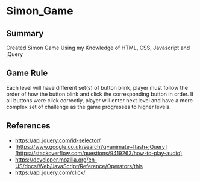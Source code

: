 # Simon_Game

## Summary

Created Simon Game Using my Knowledge of HTML, CSS, Javascript and jQuery

## Game Rule

Each level will have different set(s) of button blink, player must follow the order of how the button blink and click the corresponding button in order. If all buttons were click correctly, player will enter next level and have a more complex set of challenge as the game progresses to higher levels.

## References

- https://api.jquery.com/id-selector/
- [https://www.google.co.uk/search?q=animate+flash+jQuery](https://stackoverflow.com/questions/9419263/how-to-play-audio)
- https://developer.mozilla.org/en-US/docs/Web/JavaScript/Reference/Operators/this
- https://api.jquery.com/click/


